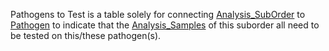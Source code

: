 Pathogens to Test is a table solely for connecting [Analysis_SubOrder](Analysis_SubOrder.md) to [Pathogen](Pathogen.md) to indicate that the [Analysis_Samples](Analysis_Sample.md) of this suborder all need to be tested on this/these pathogen(s).